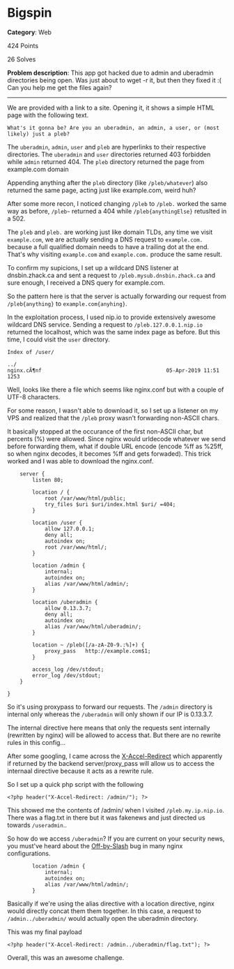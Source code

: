 # Bigspin

**Category**: Web

424 Points

26 Solves

**Problem description**:
This app got hacked due to admin and uberadmin directories being open. Was just about to wget -r it, but then they fixed it :( Can you help me get the files again? 

---

We are provided with a link to a site. Opening it, it shows a simple HTML page with the following text.

```
What's it gonna be? Are you an uberadmin, an admin, a user, or (most likely) just a pleb? 
```

The `uberadmin`, `admin`, `user` and `pleb` are hyperlinks to their respective directories. The `uberadmin` and `user` directories returned 403 forbidden while `admin` returned 404. The `pleb` directory returned the page from example.com domain

Appending anything after the `pleb` directory (like `/pleb/whatever`) also returned the same page, acting just like example.com, weird huh?

After some more recon, I noticed changing `/pleb` to `/pleb.` worked the same way as before, `/pleb~` returned a 404 while `/pleb{anythingElse}` retuslted in a 502.

The `pleb` and `pleb.` are working just like domain TLDs, any time we visit `example.com`, we are actually sending a DNS request to `example.com.` because a full qualified domain needs to have a trailing dot at the end. That's why visiting `example.com` and `example.com.` produce the same result.

To confirm my supicions, I set up a wildcard DNS listener at dnsbin.zhack.ca and sent a request to `/pleb.mysub.dnsbin.zhack.ca` and sure enough, I received a DNS query for example.com. 

So the pattern here is that the server is actually forwarding our request from `/pleb{anything}` to `example.com{anyhing}`.

In the exploitation process, I used nip.io to provide extensively awesome wildcard DNS service. Sending a request to `/pleb.127.0.0.1.nip.io` returned the localhost, which was the same index page as before. But this time, I could visit the `user` directory.

```
Index of /user/

../
nginx.cÃ¶nf                                        05-Apr-2019 11:51                1253
```
Well, looks like there a file which seems like nginx.conf but with a couple of UTF-8 characters.

For some reason, I wasn't able to download it, so I set up a listener on my VPS and realized that the `/pleb` proxy wasn't forwarding non-ASCII chars. 

It basically stopped at the occurance of the first non-ASCII char, but percents (%) were allowed. Since nginx would urldecode whatever we send before forwarding them, what if double URL encode (encode %ff as %25ff, so when nginx decodes, it becomes %ff and gets forwaded). This trick worked and I was able to download the nginx.conf.

```
    server {
        listen 80;

        location / {
            root /var/www/html/public;
            try_files $uri $uri/index.html $uri/ =404;
        }

        location /user {
            allow 127.0.0.1;
            deny all;
            autoindex on;
            root /var/www/html/;
        }

        location /admin {
            internal;
            autoindex on;
            alias /var/www/html/admin/;
        }

        location /uberadmin {
            allow 0.13.3.7;
            deny all;
            autoindex on;
            alias /var/www/html/uberadmin/;
        }

        location ~ /pleb([/a-zA-Z0-9.:%]+) {
            proxy_pass   http://example.com$1;
        }

        access_log /dev/stdout;
        error_log /dev/stdout;
    }

}
```

So it's using proxypass to forward our requests. The `/admin` directory is internal only whereas the `/uberadmin` will only shown if our IP is 0.13.3.7. 

The internal directive here means that only the requests sent internally (rewritten by nginx) will be allowed to access that. But there are no rewrite rules in this config...

After some googling, I came across the [X-Accel-Redirect](https://kovyrin.net/2006/11/01/nginx-x-accel-redirect-php-rails/) which apparently if returned by the backend server/proxy_pass will allow us to access the internaal directive because it acts as a rewrite rule.

So I set up a quick php script with the following

```
<?php header("X-Accel-Redirect: /admin/"); ?>
```

This showed me the contents of /admin/ when I visited `/pleb.my.ip.nip.io`. There was a flag.txt in there but it was fakenews and just directed us towards `/useradmin`..

So how do we access `/uberadmin`? If you are current on your security news, you must've heard about the [Off-by-Slash](https://i.blackhat.com/us-18/Wed-August-8/us-18-Orange-Tsai-Breaking-Parser-Logic-Take-Your-Path-Normalization-Off-And-Pop-0days-Out-2.pdf) bug in many nginx configurations.
```
        location /admin {
            internal;
            autoindex on;
            alias /var/www/html/admin/;
        }
```

Basically if we're using the alias directive with a location directive, nginx would directly concat them them together. In this case, a request to `/admin../uberadmin/` would actually open the uberadmin directory.

This was my final payload

```
<?php header("X-Accel-Redirect: /admin../uberadmin/flag.txt"); ?>
```

Overall, this was an awesome challenge.

